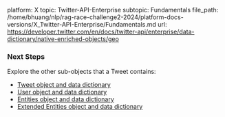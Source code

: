 platform: X
topic: Twitter-API-Enterprise
subtopic: Fundamentals
file_path: /home/bhuang/nlp/rag-race-challenge2-2024/platform-docs-versions/X_Twitter-API-Enterprise/Fundamentals.md
url: https://developer.twitter.com/en/docs/twitter-api/enterprise/data-dictionary/native-enriched-objects/geo

### Next Steps

Explore the other sub-objects that a Tweet contains:

* [Tweet object and data dictionary](https://developer.twitter.com/en/docs/twitter-api/enterprise/data-dictionary/native-enriched-objects/tweet)
* [User object and data dictionary](https://developer.twitter.com/en/docs/twitter-api/enterprise/data-dictionary/native-enriched-objects/user)
* [Entities object and data dictionary](https://developer.twitter.com/en/docs/twitter-api/enterprise/data-dictionary/native-enriched-objects/entities)
* [Extended Entities object and data dictionary](https://developer.twitter.com/en/docs/twitter-api/enterprise/data-dictionary/native-enriched-objects/extended-entities)